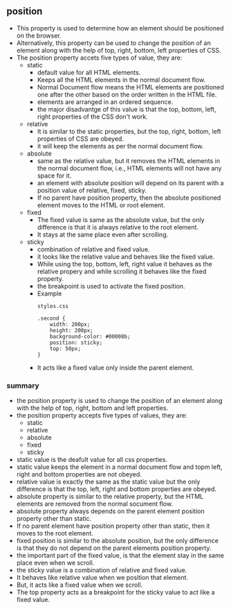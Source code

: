 ## position
* This property is used to determine how an element should be positioned on the browser.
* Alternatively, this property can be used to change the position of an element along with the help of top, right, bottom, left properties of CSS.
* The position property accets five types of value, they are:
	* static
		* default value for all HTML elements.
		* Keeps all the HTML elements in the normal document flow.
		* Normal Document flow means the HTML elements are positioned one after the other based on the order written in the HTML file.
		* elements are arranged in an ordered sequence.
		* the major disadvantge of this value is that the top, bottom, left, right properties of the CSS don't work.
	* relative
		* It is similar to the static properties, but the top, right, bottom, left properties of CSS are obeyed.
		* it will keep the elements as per the normal document flow.
	* absolute
		* same as the relative value, but it removes the HTML elements in the normal document flow, i.e., HTML elements will not have any space for it.
		* an element with absolute position will depend on its parent with a position value of relative, fixed, sticky.
		* If no parent have position property, then the absolute positioned element moves to the HTML or root element.
	* fixed
		* The fixed value is same as the absolute value, but the only difference is that it is always relative to the root element.
		* It stays at the same place even after scrolling.
	* sticky
		* combination of relative and fixed value.
		* it looks like the relative value and behaves like the fixed value.
		* While using the top, bottom, left, right value it behaves as the relative propery and while scrolling it behaves like the fixed property.
		* the breakpoint is used to activate the fixed position.
		* Example
			```
			styles.css

			.second {
				width: 200px;
				height: 200px;
				background-color: #00008b;
				position: sticky;
				top: 50px;
			}
			```
		* It acts like a fixed value only inside the parent element.

### summary
* the position property is used to change the position of an element along with the help of top, right, bottom and left properties.
* the position property accepts five types of values, they are:
	* static
	* relative
	* absolute
	* fixed
	* sticky
* static value is the deafult value for all css properties.
* static value keeps the element in a normal document flow and topm left, right and bottom properties are not obeyed.
* relative value is exactly the same as the static value but the only difference is that the top, left, right and bottom properties are obeyed.
* absolute property is similar to the relative property, but the HTML elements are removed from the normal socument flow.
* absolute property always depends on the parent element position property other than static.
* If no parent element have position property other than static, then it moves to the root element.
* fixed position is similar to the absolute position, but the only difference is that they do not depend on the parent elements position property.
* the important part of the fixed value, is that the element stay in the same place even when we scroll.
* the sticky value is a combination of relative and fixed value.
* It behaves like relative value when we position that element.
* But, it acts like a fixed value when we scroll.
* The top property acts as a breakpoint for the sticky value to act like a fixed value.

